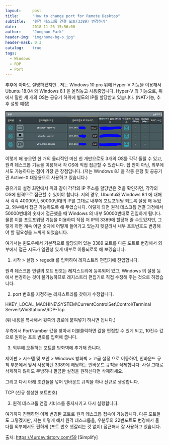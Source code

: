 ```yaml
---
layout:     post
title:      "How to change port for Remote Desktop"
subtitle:   "원격 데스크톱 연결 포트(3389) 변경하기"
date:       2018-11-26 15:56:00 
author:     "Jonghun Park"
header-img: "img/home-bg-o.jpg"
header-mask: 0.3
catalog:    true
tags:
  - Windows
  - RDP
  - Port
---
```


추후에 아마도 설명하겠지만.. 저는 Windows 10 pro 위에 Hyper-V 기능을 이용해서 Ubuntu 18.04 와 Windows 8.1 을 올려놓고 사용중입니다. Hyper-V 의 기능으로, 위에서 말한 세 개의 OS는 공유기 하위에 별도의 IP를 할당받고 있습니다. (NAT기능, 추후 설명 예정)

![](/img/post/2019-03-05-change-rdp-port/post-change-rdp-port-00001.png)

이렇게 해 놓으면 한 개의 물리적인 머신 한 개만으로도 3개의 OS를 각각 돌릴 수 있고, 원격 데스크톱 기능을 이용해서 각 OS에 직접 접근할 수 있습니다. 집 안이 아닌, 외부에서도 가능하다는 점이 가장 큰 장점입니다. (저는 Windows 8.1 을 각종 은행 및 공공기관 Active-X 대응용으로 사용하고 있습니다.)







공유기의 설정 화면에서 위와 같이 각각의 IP 주소를 할당받은 것을 확인하면, 각각의 OS에 원격으로 접근할 수 있어야 합니다. 저의 경우, Ubuntu와 Windows 8.1 에 대해서 각각 40000번, 50000번대의 IP를 그대로 내부에 포트포워딩 되도록 설정 해 두었고, 외부에서 접근 가능하도록 해 두었습니다. 이렇게 되면 원격 데스크톱 연결 과정에서 50000번대의 숫자에 접근했을 때 Windows 의 내부 50000번대로 진입하게 됩니다. 물론 이를 포트포워딩 기능을 이용하여 직접 저 IP의 3389에 할당해 줄 수도있지만, 그렇게 하면 계속 어떤 숫자에 어떻게 들어가고 있는지 헷갈려서 내부 포트번호도 변경해야 할 필요성을 느끼게 되었습니다. 



여기서는 윈도우에서 기본적으로 할당되어 있는 3389 포트를 다른 포트로 변경해서 외부에서 접근 시도가 일관성 있게 내부로 이동되로록 해 보겠습니다. 



1. 시작 > 실행 > regedit 를 입력하여 레지스트리 편집기에 진입합니다. 





원격 데스크톱 연결의 포트 번호는 레지스트리에 등록되어 있고, Windows 의 설정 등에서 변경하는 것이 불가능하므로 레지스트리 편집기로 직접 수정해 주는 것으로 하겠습니다. 





2. port 번호를 지정하는 레지스트리를 찾아가 수정합니다. 



HKEY_LOCAL_MACHINE\SYSTEM\CurrentControlSet\Control\Terminal Server\WinStations\RDP-Tcp



(위 내용을 복사해서 윗쪽의 경로에 붙여넣기 하시면 됩니다.)







우측에서 PortNumber 값을 찾아서 더블클릭하면 값을 편집할 수 있게 되고, 10진수 값으로 원하는 포트 번호를 입력해 줍니다.









3. 외부에 오픈하는 포트를 방화벽에 추가해 줍니다. 



제어판 > 시스템 및 보안 > Windows 방화벽 > 고급 설정 으로 이동하여, 인바운드 규칙 부분에서 앞서 사용하던 3389에 해당하는 인바운드 규칙을 삭제합니다. 사실 그대로 삭제하지 않아도 무방하나 깔끔한 설정을 원하신다면 삭제하세요.



그리고 다시 아래 조건들을 넣어 인바운드 규칙을 하나 신규로 생성합니다. 

TCP
(신규 생성한 포트번호)






3. 원격 데스크톱 연결 서비스를 중지시키고 다시 실행합니다. 









여기까지 진행하면 이제 변경된 포트로 원격 데스크톱 접속이 가능합니다. 다른 포트들도 그렇겠지만, 저는 이렇게 해서 원격 데스크톱을, 우분투의 22번포트도 변경해서 둘 다를 외부에서도 편하게 (포트 번호 헷갈리는 것 없이) 접근해서 잘 사용하고 있습니다.



출처: https://4urdev.tistory.com/59 [Simplify]

